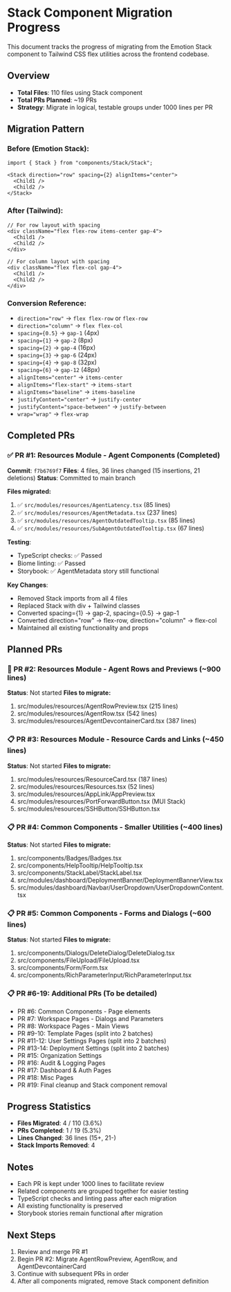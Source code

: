 # Stack Component Migration Progress

This document tracks the progress of migrating from the Emotion Stack component to Tailwind CSS flex utilities across the frontend codebase.

## Overview

- **Total Files**: 110 files using Stack component
- **Total PRs Planned**: ~19 PRs
- **Strategy**: Migrate in logical, testable groups under 1000 lines per PR

## Migration Pattern

### Before (Emotion Stack):
```tsx
import { Stack } from "components/Stack/Stack";

<Stack direction="row" spacing={2} alignItems="center">
  <Child1 />
  <Child2 />
</Stack>
```

### After (Tailwind):
```tsx
// For row layout with spacing
<div className="flex flex-row items-center gap-4">
  <Child1 />
  <Child2 />
</div>

// For column layout with spacing
<div className="flex flex-col gap-4">
  <Child1 />
  <Child2 />
</div>
```

### Conversion Reference:
- `direction="row"` → `flex flex-row` or `flex-row`
- `direction="column"` → `flex flex-col`
- `spacing={0.5}` → `gap-1` (4px)
- `spacing={1}` → `gap-2` (8px)
- `spacing={2}` → `gap-4` (16px)
- `spacing={3}` → `gap-6` (24px)
- `spacing={4}` → `gap-8` (32px)
- `spacing={6}` → `gap-12` (48px)
- `alignItems="center"` → `items-center`
- `alignItems="flex-start"` → `items-start`
- `alignItems="baseline"` → `items-baseline`
- `justifyContent="center"` → `justify-center`
- `justifyContent="space-between"` → `justify-between`
- `wrap="wrap"` → `flex-wrap`

## Completed PRs

### ✅ PR #1: Resources Module - Agent Components (Completed)
**Commit**: `f7b6769f7`
**Files**: 4 files, 36 lines changed (15 insertions, 21 deletions)
**Status**: Committed to main branch

**Files migrated:**
1. ✅ `src/modules/resources/AgentLatency.tsx` (85 lines)
2. ✅ `src/modules/resources/AgentMetadata.tsx` (237 lines)
3. ✅ `src/modules/resources/AgentOutdatedTooltip.tsx` (85 lines)
4. ✅ `src/modules/resources/SubAgentOutdatedTooltip.tsx` (67 lines)

**Testing**:
- TypeScript checks: ✅ Passed
- Biome linting: ✅ Passed
- Storybook: ✅ AgentMetadata story still functional

**Key Changes**:
- Removed Stack imports from all 4 files
- Replaced Stack with div + Tailwind classes
- Converted spacing={1} → gap-2, spacing={0.5} → gap-1
- Converted direction="row" → flex-row, direction="column" → flex-col
- Maintained all existing functionality and props

## Planned PRs

### 🔄 PR #2: Resources Module - Agent Rows and Previews (~900 lines)
**Status**: Not started
**Files to migrate:**
1. src/modules/resources/AgentRowPreview.tsx (215 lines)
2. src/modules/resources/AgentRow.tsx (542 lines)
3. src/modules/resources/AgentDevcontainerCard.tsx (387 lines)

### 📋 PR #3: Resources Module - Resource Cards and Links (~450 lines)
**Status**: Not started
**Files to migrate:**
1. src/modules/resources/ResourceCard.tsx (187 lines)
2. src/modules/resources/Resources.tsx (52 lines)
3. src/modules/resources/AppLink/AppPreview.tsx
4. src/modules/resources/PortForwardButton.tsx (MUI Stack)
5. src/modules/resources/SSHButton/SSHButton.tsx

### 📋 PR #4: Common Components - Smaller Utilities (~400 lines)
**Status**: Not started
**Files to migrate:**
1. src/components/Badges/Badges.tsx
2. src/components/HelpTooltip/HelpTooltip.tsx
3. src/components/StackLabel/StackLabel.tsx
4. src/modules/dashboard/DeploymentBanner/DeploymentBannerView.tsx
5. src/modules/dashboard/Navbar/UserDropdown/UserDropdownContent.tsx

### 📋 PR #5: Common Components - Forms and Dialogs (~600 lines)
**Status**: Not started
**Files to migrate:**
1. src/components/Dialogs/DeleteDialog/DeleteDialog.tsx
2. src/components/FileUpload/FileUpload.tsx
3. src/components/Form/Form.tsx
4. src/components/RichParameterInput/RichParameterInput.tsx

### 📋 PR #6-19: Additional PRs (To be detailed)
- PR #6: Common Components - Page elements
- PR #7: Workspace Pages - Dialogs and Parameters
- PR #8: Workspace Pages - Main Views
- PR #9-10: Template Pages (split into 2 batches)
- PR #11-12: User Settings Pages (split into 2 batches)
- PR #13-14: Deployment Settings (split into 2 batches)
- PR #15: Organization Settings
- PR #16: Audit & Logging Pages
- PR #17: Dashboard & Auth Pages
- PR #18: Misc Pages
- PR #19: Final cleanup and Stack component removal

## Progress Statistics

- **Files Migrated**: 4 / 110 (3.6%)
- **PRs Completed**: 1 / 19 (5.3%)
- **Lines Changed**: 36 lines (15+, 21-)
- **Stack Imports Removed**: 4

## Notes

- Each PR is kept under 1000 lines to facilitate review
- Related components are grouped together for easier testing
- TypeScript checks and linting pass after each migration
- All existing functionality is preserved
- Storybook stories remain functional after migration

## Next Steps

1. Review and merge PR #1
2. Begin PR #2: Migrate AgentRowPreview, AgentRow, and AgentDevcontainerCard
3. Continue with subsequent PRs in order
4. After all components migrated, remove Stack component definition
